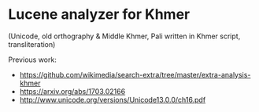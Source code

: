 # Lucene analyzer for Khmer

(Unicode, old orthography & Middle Khmer, Pali written in Khmer script, transliteration)

Previous work:
- https://github.com/wikimedia/search-extra/tree/master/extra-analysis-khmer
- https://arxiv.org/abs/1703.02166
- http://www.unicode.org/versions/Unicode13.0.0/ch16.pdf

